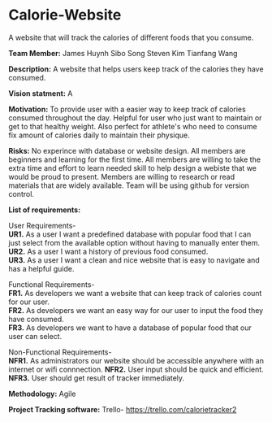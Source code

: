 # Calorie-Website
A website that will track the calories of different foods that you consume. 

**Team Member:**
James Huynh
Sibo Song
Steven Kim
Tianfang Wang

**Description:** 
A website that helps users keep track of the calories they have consumed.

**Vision statment:**
A 

**Motivation:**
To provide user with a easier way to keep track of calories consumed throughout the day.
Helpful for user who just want to maintain or get to that healthy weight. Also perfect for 
athlete's who need to consume fix amount of calories daily to maintain their physique.

**Risks:**
No experince with database or website design. All members are beginners and
learning for the first time. All members are willing to take the extra time and effort to
learn needed skill to help design a webiste that we would be proud to present. Members are
willing to research or read materials that are widely available. Team will be using github 
for version control.

**List of requirements:**

User Requirements-    
  **UR1.** As a user I want a predefined database with popular food that I can just select from the available
     option without having to manually enter them.  
  **UR2.** As a user I want a history of previous food consumed.  
  **UR3.** As a user I want a clean and nice website that is easy to navigate and has a helpful guide.

Functional Requirements-  
**FR1.** As developers we want a website that can keep track of calories count for our user.  
**FR2.** As developers we want an easy way for our user to input the food they have consumed.  
**FR3.** As developers we want to have a database of popular food that our user can select.

Non-Functional Requirements-  
**NFR1.** As administrators our website should be accessible anywhere with an internet or wifi connnection.
**NFR2.** User input should be quick and efficient.  
**NFR3.** User should get result of tracker immediately. 

**Methodology:**
Agile

**Project Tracking software:**
Trello- https://trello.com/calorietracker2



